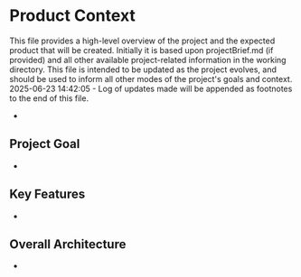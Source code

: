 # Product Context

This file provides a high-level overview of the project and the expected product that will be created. Initially it is based upon projectBrief.md (if provided) and all other available project-related information in the working directory. This file is intended to be updated as the project evolves, and should be used to inform all other modes of the project's goals and context.
2025-06-23 14:42:05 - Log of updates made will be appended as footnotes to the end of this file.

*

## Project Goal

*   

## Key Features

*   

## Overall Architecture

*